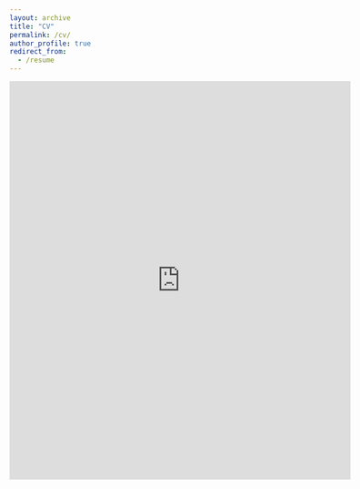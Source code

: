 ```yaml
---
layout: archive
title: "CV"
permalink: /cv/
author_profile: true
redirect_from:
  - /resume
---
```


<embed src="https://chenwang1997.github.io/assets/files/WANG_Chen_CV_v2.pdf" width="600" height="700" type='application/pdf'> 
